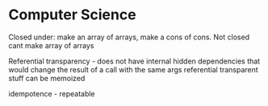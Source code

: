 # Computer Science

Closed under: make an array of arrays, make a cons of cons. Not closed cant make array of arrays

Referential transparency - does not have internal hidden dependencies that would change the result of a call with the same args
referential transparent stuff can be memoized

idempotence - repeatable
